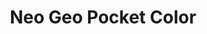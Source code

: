 ---
title: 'Neo Geo Pocket Color'
slug: neo-geo-pocket-color
company: snk
logo: '<path d="M11.987,38.428 L11.963,23.757 L13.863,23.757 L13.863,41.324 L11.963,41.324 L1.852,26.534 L1.899,41.324 L-3.12638804e-13,41.324 L-3.12638804e-13,23.757 L1.994,23.757 L11.987,38.428 Z M15.984,23.757 L25.304,23.757 L25.304,25.49 L17.931,25.49 L17.931,31.591 L25.257,31.591 L25.257,33.324 L17.931,33.324 L17.931,39.591 L25.304,39.591 L25.304,41.324 L15.984,41.324 L15.984,23.757 Z M26.191,32.588 C26.191,27.176 30.393,23.448 35.355,23.448 C40.506,23.448 44.518,27.389 44.518,32.54 C44.518,37.692 40.53,41.633 35.355,41.633 C30.156,41.633 26.191,37.62 26.191,32.611 L26.191,32.588 Z M28.161,32.54 C28.161,36.671 31.271,39.9 35.378,39.9 C39.533,39.9 42.572,36.553 42.572,32.54 C42.572,28.528 39.533,25.181 35.355,25.181 C31.224,25.181 28.161,28.457 28.161,32.516 L28.161,32.54 Z M60.734,28.315 C60.188,27.555 59.523,26.914 58.764,26.416 C57.624,25.632 56.247,25.181 54.681,25.181 C50.835,25.181 47.488,28.125 47.488,32.516 C47.488,36.979 50.859,39.923 54.704,39.923 C56.556,39.923 58.194,39.283 59.405,38.333 C60.64,37.359 61.494,36.03 61.779,34.652 L52.217,34.652 L52.217,33.038 L64.058,33.038 C64.034,34.059 63.797,35.341 63.274,36.433 C61.755,39.733 58.241,41.656 54.704,41.656 C49.577,41.656 45.517,37.715 45.517,32.516 C45.517,27.246 49.648,23.447 54.728,23.447 C58.289,23.447 61.589,25.442 62.966,28.314 L60.734,28.314 L60.734,28.315 Z M65,23.757 L74.733,23.757 L74.733,25.49 L66.947,25.49 L66.947,31.591 L74.685,31.591 L74.685,33.324 L66.947,33.324 L66.947,39.591 L74.733,39.591 L74.733,41.324 L65,41.324 L65,23.757 Z M75.516,32.588 C75.516,27.176 79.718,23.448 84.68,23.448 C89.831,23.448 93.843,27.389 93.843,32.54 C93.843,37.692 89.855,41.633 84.68,41.633 C79.481,41.633 75.516,37.62 75.516,32.611 L75.516,32.588 Z M77.487,32.54 C77.487,36.671 80.596,39.9 84.703,39.9 C88.858,39.9 91.896,36.553 91.896,32.54 C91.896,28.528 88.858,25.181 84.68,25.181 C80.549,25.181 77.487,28.457 77.487,32.516 L77.487,32.54 Z M115.523,32.588 C115.523,27.176 119.725,23.448 124.687,23.448 C129.839,23.448 133.851,27.389 133.851,32.54 C133.851,37.692 129.863,41.633 124.687,41.633 C119.488,41.633 115.523,37.62 115.523,32.611 L115.523,32.588 Z M117.493,32.54 C117.493,36.671 120.603,39.9 124.711,39.9 C128.865,39.9 131.904,36.553 131.904,32.54 C131.904,28.528 128.866,25.181 124.687,25.181 C120.557,25.181 117.493,28.457 117.493,32.516 L117.493,32.54 Z M153.459,36.6 C152.32,39.307 149.258,41.634 145.388,41.634 C140.189,41.634 136.224,37.621 136.224,32.542 C136.224,27.532 140.094,23.449 145.363,23.449 C149.707,23.449 152.438,26.346 153.458,28.577 L151.345,28.577 C150.751,27.533 148.758,25.182 145.363,25.182 C141.256,25.182 138.17,28.434 138.17,32.517 C138.17,36.672 141.279,39.901 145.363,39.901 C149.044,39.901 150.918,37.265 151.345,36.601 L153.459,36.6 Z M172.736,23.757 L182.47,23.757 L182.47,25.49 L174.684,25.49 L174.684,31.591 L182.422,31.591 L182.422,33.324 L174.684,33.324 L174.684,39.591 L182.47,39.591 L182.47,41.324 L172.736,41.324 L172.736,23.757 Z M192.345,25.49 L186.684,25.49 L186.684,23.757 L200,23.757 L200,25.49 L194.316,25.49 L194.316,41.324 L192.345,41.324 L192.345,25.49 Z M75.581,54.861 C74.857,57.324 72.538,59.079 69.753,59.079 C66.114,59.079 63.506,56.197 63.506,52.881 C63.506,49.71 65.969,46.715 69.737,46.715 C73.166,46.732 75.114,49.259 75.581,50.998 L73.053,50.998 C72.683,50.177 71.621,48.841 69.721,48.825 C67.402,48.825 65.905,50.772 65.905,52.882 C65.905,55.055 67.467,56.972 69.737,56.972 C71.862,56.972 72.828,55.297 73.053,54.862 L75.581,54.861 Z M82.005,52.993 C82.005,49.178 84.935,46.714 88.252,46.714 C91.858,46.714 94.515,49.515 94.515,52.896 C94.515,56.277 91.874,59.078 88.236,59.078 C84.581,59.078 82.005,56.196 82.005,53.009 L82.005,52.993 Z M84.404,52.897 C84.404,55.071 85.966,56.97 88.284,56.97 C90.7,56.97 92.116,54.877 92.116,52.913 C92.116,50.917 90.7,48.823 88.268,48.823 C85.885,48.823 84.404,50.787 84.404,52.881 L84.404,52.897 Z M101.599,46.94 L103.998,46.94 L103.998,56.745 L107.91,56.745 L107.91,58.854 L101.599,58.854 L101.599,46.94 Z M113.809,52.993 C113.809,49.178 116.739,46.714 120.055,46.714 C123.662,46.714 126.319,49.515 126.319,52.896 C126.319,56.277 123.678,59.078 120.039,59.078 C116.385,59.078 113.809,56.196 113.809,53.009 L113.809,52.993 Z M116.208,52.897 C116.208,55.071 117.77,56.97 120.087,56.97 C122.503,56.97 123.919,54.877 123.919,52.913 C123.919,50.917 122.502,48.823 120.072,48.823 C117.689,48.823 116.208,50.787 116.208,52.881 L116.208,52.897 Z M167.773,41.324 L159.928,33.727 L158.136,35.599 L158.136,41.324 L156.189,41.324 L156.189,23.757 L158.136,23.757 L158.136,31.024 L158.136,33.281 L167.345,23.756 L169.481,23.756 L161.091,32.516 L170.218,41.324 L167.773,41.324 Z M136.105,46.94 C137.445,46.974 138.629,47.043 139.695,47.936 C139.969,48.16 140.228,48.451 140.416,48.743 C140.966,49.586 141.017,50.529 141.017,50.856 C141.017,51.147 140.983,51.955 140.537,52.694 C140.416,52.882 140.262,53.14 139.901,53.466 C139.506,53.81 139.094,53.998 138.939,54.067 C138.647,54.187 138.355,54.273 137.72,54.411 L141.224,59.065 L138.527,59.065 L135.16,54.479 L135.16,59.065 L132.739,59.065 L132.739,46.939 L136.105,46.94 Z M135.16,52.694 L136.363,52.694 C136.5,52.694 136.62,52.694 136.758,52.677 C137.015,52.677 137.874,52.642 138.441,51.956 C138.578,51.783 138.819,51.423 138.819,50.839 C138.819,50.65 138.802,50.186 138.492,49.758 C137.959,49.036 137.135,48.967 136.31,48.95 L135.159,48.95 L135.159,52.694 L135.16,52.694 Z M106.819,42.667 C105.744,43.129 104.691,43.583 103.614,44.046 C99.372,35.392 95.127,26.737 90.877,18.073 C91.301,17.871 91.724,17.67 92.147,17.469 C93.399,16.876 94.65,16.283 95.902,15.689 C97.32,15.015 98.742,14.345 100.157,13.661 C100.792,13.353 101.41,13.01 102.041,12.693 C103.442,11.989 104.927,11.635 106.497,11.69 C109.153,11.785 111.398,12.815 113.229,14.732 C114.205,15.753 114.845,16.971 115.259,18.318 C115.571,19.333 115.732,20.37 115.717,21.43 C115.693,23.141 115.254,24.743 114.378,26.214 C113.435,27.795 112.152,29.052 110.612,30.052 C109.647,30.679 108.621,31.187 107.539,31.599 C104.818,29.348 102.098,27.099 99.369,24.842 C100.215,22.451 101.06,20.065 101.909,17.665 C104.24,17.642 106.572,17.62 108.929,17.597 C108.929,18.76 108.929,19.907 108.929,21.063 C107.419,21.063 105.902,21.063 104.364,21.063 C104.065,22.154 103.768,23.242 103.468,24.34 C105.052,25.463 106.629,26.581 108.241,27.725 C108.682,27.338 109.136,26.965 109.56,26.561 C110.177,25.974 110.703,25.311 111.163,24.591 C111.851,23.514 112.239,22.354 112.217,21.071 C112.2,20.148 111.916,19.291 111.518,18.469 C111.099,17.602 110.551,16.835 109.777,16.244 C108.9,15.575 107.9,15.258 106.81,15.223 C105.208,15.171 103.723,15.607 102.311,16.333 C100.969,17.023 99.623,17.706 98.278,18.392 C97.326,18.879 96.375,19.365 95.424,19.852 C95.404,19.862 95.387,19.877 95.366,19.891 C99.183,27.48 102.996,35.063 106.819,42.667 Z M109.516,9.358 C108.754,9.201 108.012,9.048 107.25,8.891 C107.694,5.929 108.137,2.968 108.582,-2.7533531e-14 C109.97,0.202 111.345,0.404 112.741,0.608 C111.664,3.532 110.592,6.439 109.516,9.358 Z M121.899,6.942 C122.636,8.135 123.362,9.313 124.101,10.51 C121.695,11.999 119.29,13.487 116.879,14.98 C116.373,14.225 115.877,13.484 115.369,12.725 C117.544,10.799 119.715,8.877 121.899,6.942 Z M116.089,2.287 C117.153,3.022 118.198,3.745 119.247,4.47 C117.351,6.732 115.459,8.988 113.555,11.258 C112.889,10.847 112.229,10.439 111.55,10.02 C113.057,7.454 114.566,4.881 116.089,2.287 Z" />'
disc: false
cartridge: true
color: gray-700
order: 33
---